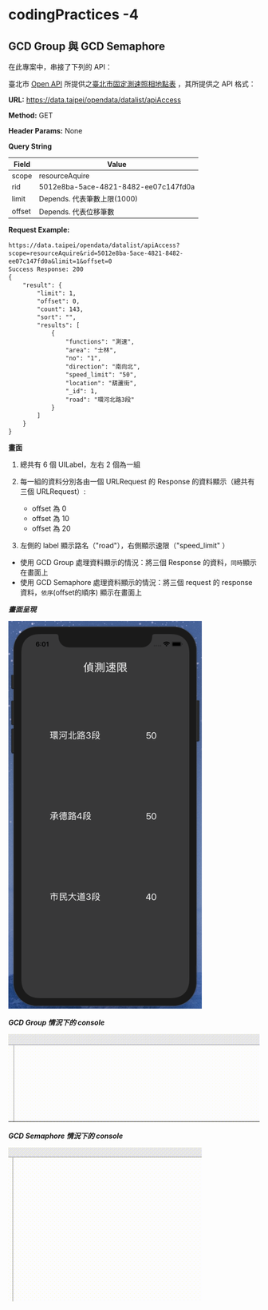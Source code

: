 # codingPractices -4
## GCD Group 與 GCD Semaphore 

在此專案中，串接了下列的 API：

臺北市 [Open API][id] 所提供之[臺北市固定測速照相地點表][id2] ，其所提供之 API 格式：

[id]:https://data.taipei/#/
[id2]: https://data.taipei/#/dataset/detail?id=745b8808-061f-4f5b-9a62-da1590c049a9

**URL:** https://data.taipei/opendata/datalist/apiAccess

**Method:** GET

**Header Params:** None

**Query String**

|Field|	Value
|-----|------------------------
scope|	resourceAquire
rid	|5012e8ba-5ace-4821-8482-ee07c147fd0a
limit|	Depends. 代表筆數上限(1000)
offset|	Depends. 代表位移筆數

**Request Example:**
```
https://data.taipei/opendata/datalist/apiAccess?scope=resourceAquire&rid=5012e8ba-5ace-4821-8482-ee07c147fd0a&limit=1&offset=0
Success Response: 200
{
    "result": {
        "limit": 1,
        "offset": 0,
        "count": 143,
        "sort": "",
        "results": [
            {
                "functions": "測速",
                "area": "士林",
                "no": "1",
                "direction": "南向北",
                "speed_limit": "50",
                "location": "葫蘆街",
                "_id": 1,
                "road": "環河北路3段"
            }
        ]
    }
}
```

**畫面**
1. 總共有 6 個 UILabel，左右 2 個為一組
2. 每一組的資料分別各由一個 URLRequest 的 Response 的資料顯示（總共有三個 URLRequest）:

    * offset 為 0
    * offset 為 10
    * offset 為 20
    
3. 左側的 label 顯示路名（"road"），右側顯示速限（"speed_limit" ）
* 使用 GCD Group 處理資料顯示的情況：將三個 Response 的資料，```同時```顯示在畫面上 
* 使用 GCD Semaphore 處理資料顯示的情況：將三個 request 的 response 資料，```依序```(offset的順序) 顯示在畫面上

***畫面呈現***

![GITHUB](https://github.com/Sylviajiafen/codingPractices4/blob/master/print.png)

***GCD Group 情況下的 console***

![GITHUB](https://github.com/Sylviajiafen/codingPractices4/blob/master/withGroup.gif)

***GCD Semaphore 情況下的 console***

![GITHUB](https://github.com/Sylviajiafen/codingPractices4/blob/master/withSemaphore.gif)
